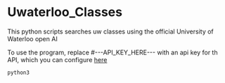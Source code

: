 # Uwaterloo_Classes


This python scripts searches uw classes using the official University of Waterloo open AI

To use the program, replace #---API_KEY_HERE--- with an api key for th API, which you  can configure [here](https://openapi.data.uwaterloo.ca/api-docs/index.html)

```python3 ```
